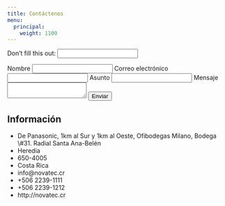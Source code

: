 ```yaml
---
title: Contáctenos
menu:
  principal:
    weight: 1100
---
```

<div class="container-container">
<div class="contact-form-left">
  <form name="contacto" action="gracias" netlify-honeypot="adios" netlify>
    <p class="visually-hidden">
      <label>Don’t fill this out: <input name="adios"></label>
    </p>
    <label for="nombre">Nombre</label>
    <input type="text" name="nombre" id="nombre" />
    <label for="email">Correo electrónico</label>
    <input type="text" name="email" />
    <label for="subject">Asunto</label>
    <input type="text" name="subject" />
    <label for="mensaje">Mensaje</label>
    <textarea name="mensaje"></textarea>
    <input type="submit" value="Enviar" class="btn btn-primary"/>
  </form>
</div>

<div class="contact-info">
  <h2>Información</h2>
  <ul>
    <li>De Panasonic, 1km al Sur y 1km al Oeste, Ofibodegas Milano, Bodega \#31.
    Radial Santa Ana-Belén</li>
    <li>Heredia</li>
    <li>650-4005</li>
    <li>Costa Rica</li>
    <li>info@novatec.cr</li>
    <li>+506 2239-1111</li>
    <li>+506 2239-1212</li>
    <li>http://novatec.cr</li>
  </ul>
</div></div>
